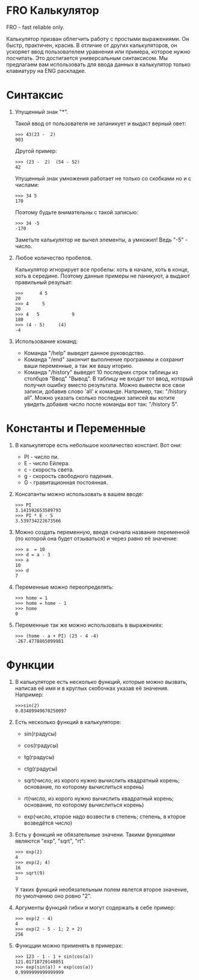 

# FRO Калькулятор #

FRO - fast reliable only.

Калькулятор призван облегчить работу с простыми выражениями. Он быстр, практичен, красив. В отличие от других калькуляторов, он ускоряет ввод пользователем уравнения или примера, которое нужно посчитать. Это достигается универсальным синтаксисом. Мы предлaгаем вам использовать для ввода данных в калькулятор только клавиатуру на ENG раскладке.

# Синтаксис #

1. Упущенный знак "*".

    Такой ввод от пользователя не запаникует и выдаст верный овет:
    ```
    >>> 43(23 -  2) 
    903
    ```

    Другой пример:
    ```
    >>> (23 -  2)  (54 - 52)
    42
    ```

    Упущенный знак умножения работает не только со скобками но и с числами:
    ```
    >>> 34 5
    170
    ```

    Поэтому будьте внимательны с такой записью:
    ```
    >>> 34 -5
    -170
    ```
    Заметьте калькулятор не вычел элементы, а умножил! Ведь "-5" - число.

2. Любое количество пробелов.

    Калькулятор игнорирует все пробелы: хоть в начале, хоть в конце, хоть в середине. Поэтому данные примеры не паникуют, а выдают правильный резульат:
    ```
    >>>      4 5
    20
    >>> 4     5
    20
    >>> 4   5            9
    180
    >>> (4 - 5)     (4)
    -4
    ```

3. Использование команд:

    - Команда "/help" выведет данное руководство.
    - Команда "/end" закончит выполнение программы и сохранит ваши переменные, а так же вашу иторию.
    - Команда "/history" выведет 10 последних строк таблицы из столбцов "Ввод" "Вывод". В таблицу не входит тот ввод, который получил ошибку вместо результата. Можно вывести все свои записи, добавив слово 'all'  к команде. Например, так: "/history all". Можно указать сколько последних записей вы хотите увидеть добавив число после команды вот так: "/history 5".

# Константы и Переменные #

1. В калькуляторе есть небольшое кооличество констант. Вот они:

    - PI - число пи.
    - E - число Ейлера.
    - c - скорость света.
    - g - скорость свободного падения.
    - G - гравитационная постоянная.

2. Консатанты можно использовать в вашем вводе:

    ```
    >>> PI
    3.141592653589793
    >>> PI * E - 5
    3.539734222673566
    ``` 

3. Можно создать переменную, введя сначала название переменной (по которой она будет отзываться) и через равно её значение:
    ```
    >>> a  = 10
    >>> d = a - 3
    >>> a
    10
    >>> d
    7
    ```

4. Переменные можно переопределять:
    ```
    >>> home = 1
    >>> home = home - 1
    >>> home
    0
    ```

5. Переменные так же можно использовать в выражениях:
    ```
    >>> (home - a + PI) (23 - 4 -4)
    -267.4778865099981
    ```

# Функции #

1. В калькуляторе есть несколько функций, которые можно вызвать, написав её имя и в круглых скобочках указав её значения. Например:
    ```
    >>>sin(2)
    0.03489949670250097
    ```

2. Есть несколько функций в калькуляторе:

    - sin(градусы)
    - cos(градусы)
    - tg(градусы)
    - ctg(градусы)

    - sqrt(число, из корого нужно вычислить квадратный корень; основание, по которому вычислиться корень)
    - rt(число, из корого нужно вычислить квадратный корень; основание, по которому вычислиться корень)
    - exp(число, кторое надо возвести в степень; степень, в кторое возведётся число)

3. Есть у фонкций не обязательные значени. Такими функциями являются "exp", "sqrt", "rt":
    ```
    >>> exp(2)
    4
    >>> exp(2; 4)
    16
    >>> sqrt(9)
    3
    ```
    У таких функций необязательным полем явлется второе значение, по умолчанию оно ровно "2".

4. Аргументы функций гибки и могут содержать в себе пример:
    ```
    >>> exp(2 - 4)
    4
    >>> exp(2 - 5 - 1; 2 + 2)
    256
    ```

5. Функцции можно применять в примерах:
    ```
    >>> 123 - 1 - 1 + sin(cos(a))
    121.01718729148051
    >>> exp(sin(a)) + exp(cos(a))
    0.9999999999999999
    ```
